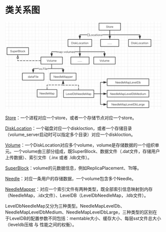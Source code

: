 # 类关系图

<img src="../../../../images/seaweed_volume_data.png" alt="seaweed_volume_data" style="zoom:50%;" />

[Store](https://github.com/joeylichang/joeylichang.github.io/blob/master/src/seaweed/volume_server/data_type/store.md)：一个进程对应一个store，或者一个存储节点对应一个store。

[DiskLocation](https://github.com/joeylichang/joeylichang.github.io/blob/master/src/seaweed/volume_server/data_type/disk_location.md)：一个磁盘对应一个diskloction，或者一个存储目录（volume_server启动时可以指定多个目录）对应一个diskloction。

[Volume](https://github.com/joeylichang/joeylichang.github.io/blob/master/src/seaweed/volume_server/data_type/volume.md)：一个DiskLocation对应多个volume，volume是存储数据的一个组织单元。一个volume由三部分组成，既SuperBlock、数据文件（.dat文件，存储用户上传数据）、索引文件（.inx 或者 .ldb文件）。

[SuperBlock](https://github.com/joeylichang/joeylichang.github.io/blob/master/src/seaweed/volume_server/data_type/superblock.md)：volume的元数据信息，例如ReplicaPlacement、Ttl等。

[Needle](https://github.com/joeylichang/joeylichang.github.io/blob/master/src/seaweed/volume_server/data_type/needle.md)：对应一条用户的存储数据，一个volume包含多个Needle。

[NeedleMapper](https://github.com/joeylichang/joeylichang.github.io/blob/master/src/seaweed/volume_server/data_type/needle_mapper.md)：对应一个索引文件有两种类型，既全部索引信息映射到内存（NeedleMap，.idx文件）、LevelDB（LevelDbNeedleMap，.ldb文件）。

LevelDbNeedleMap又分为三种类型。NeedleMapLevelDb、NeedleMapLevelDbMedium、NeedleMapLevelDbLarge，三种类型的区别在于LevelDB的配置参数不同包括：memtable大小、缓存大小、每层sst文件总大小（leveldb压缩 与 性能之间的权衡）。


